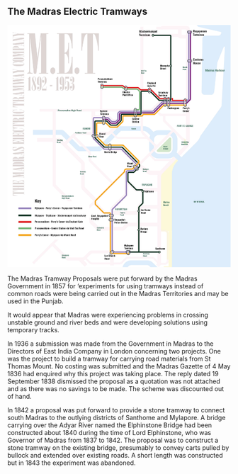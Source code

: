 
## The Madras Electric Tramways

![Test Image](../images/the-madras-tramway-network.webp)


The Madras Tramway Proposals were put forward by the Madras Government in 1857 for ‘experiments for using tramways instead of common roads were being carried out in the Madras Territories and may be used in the Punjab.

It would appear that Madras were experiencing problems in crossing unstable ground and river beds and were developing solutions using temporary tracks.

In 1936 a submission was made from the Government in Madras to the Directors of East India Company in London concerning two projects. One was the project to build a tramway for carrying road materials from St Thomas Mount. No costing was submitted and the Madras Gazette of 4 May 1836 had enquired why this project was taking place. The reply dated 19 September 1838 dismissed the proposal as a quotation was not attached and as there was no savings to be made. The scheme was discounted out of hand.

In 1842 a proposal was put forward to provide a stone tramway to connect south Madras to the outlying districts of Santhome and Mylapore. A bridge carrying over the Adyar River named the Elphinstone Bridge had been constructed about 1840 during the time of Lord Elphinstone, who was Governor of Madras from 1837 to 1842. The proposal was to construct a stone tramway on the existing bridge, presumably to convey carts pulled by bullock and extended over existing roads. A short length was constructed but in 1843 the experiment was abandoned.